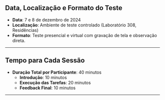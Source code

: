 ## **Data, Localização e Formato do Teste**
- **Data**: 7 e 8 de dezembro de 2024
- **Localização**: Ambiente de teste controlado (Laboratório 308, Residências)
- **Formato**: Teste presencial e virtual com gravação de tela e observação direta.

---
## **Tempo para Cada Sessão**
- **Duração Total por Participante**: 40 minutos
  - **Introdução**: 10 minutos
  - **Execução das Tarefas**: 20 minutos
  - **Feedback Final**: 10 minutos

---
